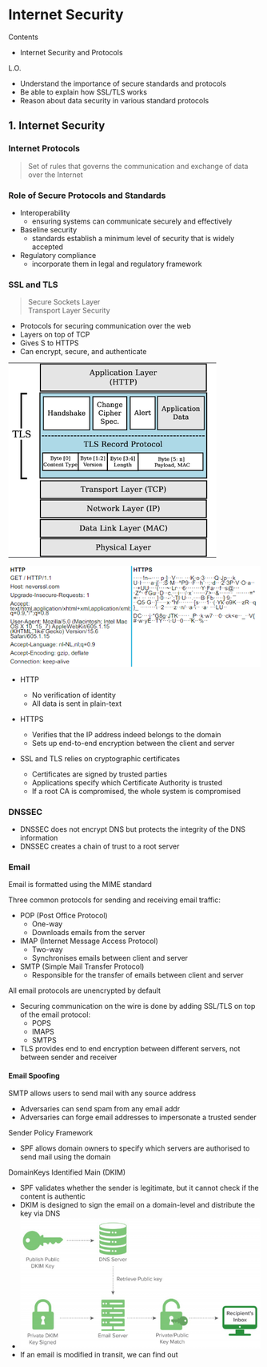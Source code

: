 # Internet Security

Contents
- Internet Security and Protocols

L.O.
- Understand the importance of secure standards and protocols
- Be able to explain how SSL/TLS works
- Reason about data security in various standard protocols

## 1. Internet Security
### Internet Protocols
> Set of rules that governs the communication and exchange of data over the Internet

### Role of Secure Protocols and Standards
- Interoperability
    - ensuring systems can communicate securely and effectively
- Baseline security
    - standards establish a minimum level of security that is widely accepted
- Regulatory compliance
    - incorporate them in legal and regulatory framework

### SSL and TLS
> Secure Sockets Layer<br>
> Transport Layer Security

- Protocols for securing communication over the web
- Layers on top of TCP
- Gives S to HTTPS
- Can encrypt, secure, and authenticate

![alt text](image-2.png)

![alt text](image-3.png)
- HTTP
    - No verification of identity
    - All data is sent in plain-text
- HTTPS
    - Verifies that the IP address indeed belongs to the domain
    - Sets up end-to-end encryption between the client and server

- SSL and TLS relies on cryptographic certificates
    - Certificates are signed by trusted parties
    - Applications specify which Certificate Authority is trusted
    - If a root CA is compromised, the whole system is compromised

### DNSSEC
- DNSSEC does not encrypt DNS but protects the integrity of the DNS information
- DNSSEC creates a chain of trust to a root server

### Email
Email is formatted using the MIME standard

Three common protocols for sending and receiving email traffic:
- POP (Post Office Protocol)
    - One-way
    - Downloads emails from the server
- IMAP (Internet Message Access Protocol)
    - Two-way
    - Synchronises emails between client and server
- SMTP (Simple Mail Transfer Protocol)
    - Responsible for the transfer of emails between client and server

All email protocols are unencrypted by default
- Securing communication on the wire is done by adding SSL/TLS on top of the email protocol:
    - POPS
    - IMAPS
    - SMTPS
- TLS provides end to end encryption between different servers, not between sender and receiver

#### Email Spoofing
SMTP allows users to send mail with any source address
- Adversaries can send spam from any email addr
- Adversaries can forge email addresses to impersonate a trusted sender

Sender Policy Framework
- SPF allows domain owners to specify which servers are authorised to send mail using the domain

DomainKeys Identified Main (DKIM)
- SPF validates whether the sender is legitimate, but it cannot check if the content is authentic
- DKIM is designed to sign the email on a domain-level and distribute the key via DNS
- ![alt text](image-4.png)
- If an email is modified in transit, we can find out

